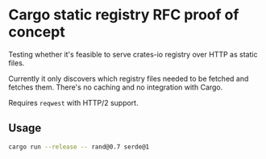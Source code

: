 # Cargo static registry RFC proof of concept

Testing whether it's feasible to serve crates-io registry over HTTP as static files.

Currently it only discovers which registry files needed to be fetched and fetches them. There's no caching and no integration with Cargo.

Requires `reqwest` with HTTP/2 support.

## Usage

```sh
cargo run --release -- rand@0.7 serde@1
```
